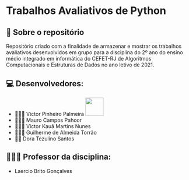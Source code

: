 # Trabalhos Avaliativos de Python

## 📝 Sobre o repositório
Repositório criado com a finalidade de armazenar e mostrar os trabalhos avaliativos desenvolvidos em grupo para a disciplina do 2º ano do ensino médio integrado em informática do CEFET-RJ de Algoritmos Computacionais e Estruturas de Dados no ano letivo de 2021.

## 💻 Desenvolvedores:
- 👨🏻‍💻 Victor Pinheiro Palmeira <a href="https://github.com/burgues0"><img  src="https://img.shields.io/badge/github-%23100000.svg?&style=for-the-badge&logo=github&logoColor=white&link=mailto:https://github.com/burgues0" width="50"></a>
- 👨🏻‍💻 Mauro Campos Pahoor
- 👨🏻‍💻 Victor Kauã Martins Nunes
- 👨🏻‍💻 Guilherme de Almeida Torrão
- 👩‍💻 Dora Tezulino Santos

## 👨🏻‍🏫 Professor da disciplina:
- Laercio Brito Gonçalves
